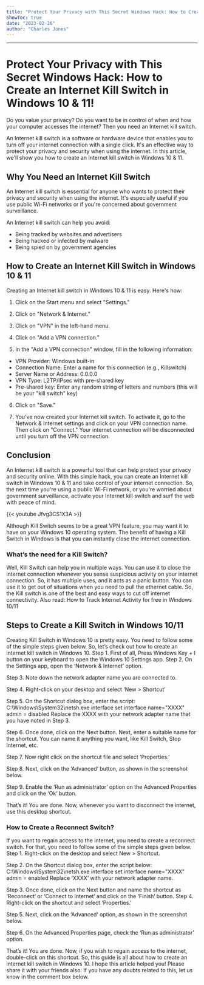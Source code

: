 ```yaml
---
title: "Protect Your Privacy with This Secret Windows Hack: How to Create an Internet Kill Switch in Windows 10 & 11!"
ShowToc: true 
date: "2023-02-26"
author: "Charles Jones"
---
```

*****
# Protect Your Privacy with This Secret Windows Hack: How to Create an Internet Kill Switch in Windows 10 & 11!

Do you value your privacy? Do you want to be in control of when and how your computer accesses the internet? Then you need an Internet kill switch.

An Internet kill switch is a software or hardware device that enables you to turn off your internet connection with a single click. It's an effective way to protect your privacy and security when using the internet. In this article, we'll show you how to create an Internet kill switch in Windows 10 & 11.

## Why You Need an Internet Kill Switch

An Internet kill switch is essential for anyone who wants to protect their privacy and security when using the internet. It's especially useful if you use public Wi-Fi networks or if you're concerned about government surveillance.

An Internet kill switch can help you avoid:

- Being tracked by websites and advertisers
- Being hacked or infected by malware
- Being spied on by government agencies

## How to Create an Internet Kill Switch in Windows 10 & 11

Creating an Internet kill switch in Windows 10 & 11 is easy. Here's how:

1. Click on the Start menu and select "Settings."

2. Click on "Network & Internet."

3. Click on "VPN" in the left-hand menu.

4. Click on "Add a VPN connection."

5. In the "Add a VPN connection" window, fill in the following information:

- VPN Provider: Windows built-in
- Connection Name: Enter a name for this connection (e.g., Killswitch)
- Server Name or Address: 0.0.0.0
- VPN Type: L2TP/IPsec with pre-shared key
- Pre-shared key: Enter any random string of letters and numbers (this will be your "kill switch" key)

6. Click on "Save."

7. You've now created your Internet kill switch. To activate it, go to the Network & Internet settings and click on your VPN connection name. Then click on "Connect." Your internet connection will be disconnected until you turn off the VPN connection.

## Conclusion

An Internet kill switch is a powerful tool that can help protect your privacy and security online. With this simple hack, you can create an Internet kill switch in Windows 10 & 11 and take control of your internet connection. So, the next time you're using a public Wi-Fi network, or you're worried about government surveillance, activate your Internet kill switch and surf the web with peace of mind.

{{< youtube Jfvg3CS1X3A >}} 



Although Kill Switch seems to be a great VPN feature, you may want it to have on your Windows 10 operating system. The benefit of having a Kill Switch in Windows is that you can instantly close the internet connection.

 
### What’s the need for a Kill Switch?


Well, Kill Switch can help you in multiple ways. You can use it to close the internet connection whenever you sense suspicious activity on your internet connection.
So, it has multiple uses, and it acts as a panic button. You can use it to get out of situations when you need to pull the ethernet cable. So, the Kill switch is one of the best and easy ways to cut off internet connectivity.
Also read: How to Track Internet Activity for free in Windows 10/11

 
## Steps to Create a Kill Switch in Windows 10/11


Creating Kill Switch in Windows 10 is pretty easy. You need to follow some of the simple steps given below. So, let’s check out how to create an internet kill switch in Windows 10.
Step 1. First of all, Press Windows Key + I button on your keyboard to open the Windows 10 Settings app.
Step 2. On the Settings app, open the ‘Network & Internet’ option.

Step 3. Note down the network adapter name you are connected to.

Step 4. Right-click on your desktop and select ‘New > Shortcut’

Step 5. On the Shortcut dialog box, enter the script:
C:\Windows\System32\netsh.exe interface set interface name="XXXX" admin = disabled
Replace the XXXX with your network adapter name that you have noted in Step 3.

Step 6. Once done, click on the Next button. Next, enter a suitable name for the shortcut. You can name it anything you want, like Kill Switch, Stop Internet, etc.

Step 7. Now right click on the shortcut file and select ‘Properties.’

Step 8. Next, click on the ‘Advanced‘ button, as shown in the screenshot below.

Step 9. Enable the ‘Run as administrator’ option on the Advanced Properties and click on the ‘Ok‘ button.

That’s it! You are done. Now, whenever you want to disconnect the internet, use this desktop shortcut.

 
### How to Create a Reconnect Switch?


If you want to regain access to the internet, you need to create a reconnect switch. For that, you need to follow some of the simple steps given below.
Step 1. Right-click on the desktop and select New > Shortcut.

Step 2. On the Shortcut dialog box, enter the script below:
C:\Windows\System32\netsh.exe interface set interface name="XXXX" admin = enabled
Replace ‘XXXX’ with your network adapter name.

Step 3. Once done, click on the Next button and name the shortcut as ‘Reconnect‘ or ‘Connect to Internet‘ and click on the ‘Finish‘ button.
Step 4. Right-click on the shortcut and select ‘Properties.’

Step 5. Next, click on the ‘Advanced‘ option, as shown in the screenshot below.

Step 6. On the Advanced Properties page, check the ‘Run as administrator’ option.

That’s it! You are done. Now, if you wish to regain access to the internet, double-click on this shortcut.
So, this guide is all about how to create an internet kill switch in Windows 10. I hope this article helped you! Please share it with your friends also. If you have any doubts related to this, let us know in the comment box below.




